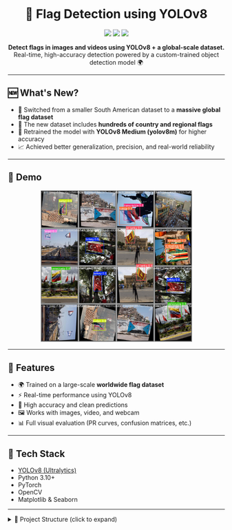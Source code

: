 <h1 align="center">🏁 Flag Detection using YOLOv8</h1>

<p align="center">
  <img src="https://img.shields.io/github/languages/top/7mgppp1903/flag-detection-YOLOv8?style=for-the-badge" />
  <img src="https://img.shields.io/github/last-commit/7mgppp1903/flag-detection-YOLOv8?style=for-the-badge" />
  <img src="https://img.shields.io/github/license/7mgppp1903/flag-detection-YOLOv8?style=for-the-badge" />
</p>

<p align="center">
  <b>Detect flags in images and videos using YOLOv8 + a global-scale dataset.</b><br>
  Real-time, high-accuracy detection powered by a custom-trained object detection model 🌍
</p>

---

## 🆕 What's New?

- 🔁 Switched from a smaller South American dataset to a **massive global flag dataset**
- 📂 The new dataset includes **hundreds of country and regional flags**
- 🧠 Retrained the model with **YOLOv8 Medium (yolov8m)** for higher accuracy
- 📈 Achieved better generalization, precision, and real-world reliability

---

## 📸 Demo

<p align="center">
  <img src="results/val_batch1_pred.jpg" alt="demo" width="70%">
</p>

---

## 🚀 Features

- 🌍 Trained on a large-scale **worldwide flag dataset**
- ⚡ Real-time performance using YOLOv8
- 🎯 High accuracy and clean predictions
- 🖼️ Works with images, video, and webcam
- 📊 Full visual evaluation (PR curves, confusion matrices, etc.)

---

## 🧰 Tech Stack

- [YOLOv8 (Ultralytics)](https://github.com/ultralytics/ultralytics)
- Python 3.10+
- PyTorch
- OpenCV
- Matplotlib & Seaborn

---

<details>
<summary>📁 Project Structure (click to expand)</summary>


